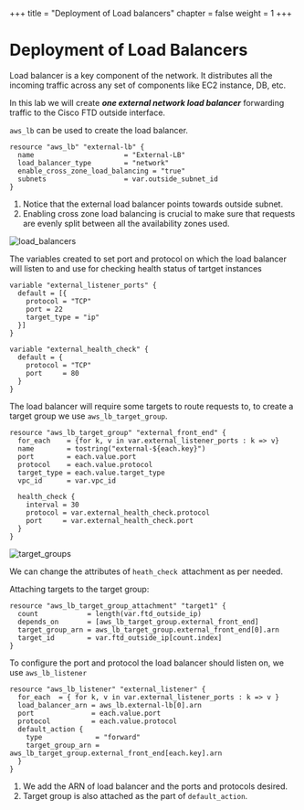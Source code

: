 +++
title = "Deployment of Load balancers"
chapter = false
weight = 1
+++

# **Deployment of Load Balancers**
Load balancer is a key component of the network. It distributes all the incoming traffic across any set of components like EC2 instance, DB, etc. 

In this lab we will create ***one external network load balancer*** forwarding traffic to the Cisco FTD outside interface.

```aws_lb``` can be used to create the load balancer.  
```
resource "aws_lb" "external-lb" {
  name                      = "External-LB"
  load_balancer_type        = "network"
  enable_cross_zone_load_balancing = "true"
  subnets                   = var.outside_subnet_id
}
```

1. Notice that the external load balancer points towards outside subnet.
2. Enabling cross zone load balancing is crucial to make sure that requests are evenly split between all the availability zones used. 
   
  ![load_balancers](../IMAGES/load_balancers.jpeg) 

The variables created to set port and protocol on which the load balancer will listen to and use for checking health status of tartget instances 
```
variable "external_listener_ports" {
  default = [{
    protocol = "TCP"
    port = 22
    target_type = "ip"
  }]
}

variable "external_health_check" {
  default = {
    protocol = "TCP"
    port     = 80
  }
}
```

The load balancer will require some targets to route requests to, to create a target group we use ```aws_lb_target_group```.

```
resource "aws_lb_target_group" "external_front_end" {
  for_each    = {for k, v in var.external_listener_ports : k => v}
  name        = tostring("external-${each.key}")
  port        = each.value.port
  protocol    = each.value.protocol
  target_type = each.value.target_type
  vpc_id      = var.vpc_id

  health_check {
    interval = 30
    protocol = var.external_health_check.protocol
    port     = var.external_health_check.port
  }
}
```    
  ![target_groups](../IMAGES/target_groups.jpeg) 
  
We can change the attributes of ```heath_check ```attachment as per needed.

Attaching targets to the target group: 
```
resource "aws_lb_target_group_attachment" "target1" {
  count            = length(var.ftd_outside_ip)
  depends_on       = [aws_lb_target_group.external_front_end]
  target_group_arn = aws_lb_target_group.external_front_end[0].arn
  target_id        = var.ftd_outside_ip[count.index]
}
```

To configure the port and protocol the load balancer should listen on, we use ```aws_lb_listener```

```
resource "aws_lb_listener" "external_listener" {
  for_each  = { for k, v in var.external_listener_ports : k => v }
  load_balancer_arn = aws_lb.external-lb[0].arn
  port              = each.value.port
  protocol          = each.value.protocol
  default_action {
    type             = "forward"
    target_group_arn = aws_lb_target_group.external_front_end[each.key].arn
  }
}
```
1. We add the ARN of load balancer and the ports and protocols desired. 
2. Target group is also attached as the part of ```default_action```.